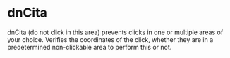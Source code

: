 # dnCita
dnCita (do not click in this area) prevents clicks in one or multiple areas of your choice. Verifies the coordinates of the click, whether they are in a predetermined non-clickable area to perform this or not.
